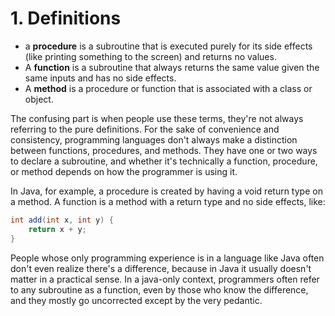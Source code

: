 # 1. Definitions

- a **procedure** is a subroutine that is executed purely for its side effects (like printing something to the screen) and returns no values.
- A **function** is a subroutine that always returns the same value given the same inputs and has no side effects.
- A **method** is a procedure or function that is associated with a class or object.

The confusing part is when people use these terms, they're not always referring to the pure definitions. For the sake of convenience and consistency, programming languages don't always make a distinction between functions, procedures, and methods. They have one or two ways to declare a subroutine, and whether it's technically a function, procedure, or method depends on how the programmer is using it.

In Java, for example, a procedure is created by having a void return type on a method. A function is a method with a return type and no side effects, like:

```java
int add(int x, int y) {
    return x + y;
}
```

People whose only programming experience is in a language like Java often don't even realize there's a difference, because in Java it usually doesn't matter in a practical sense. In a java-only context, programmers often refer to any subroutine as a function, even by those who know the difference, and they mostly go uncorrected except by the very pedantic.
